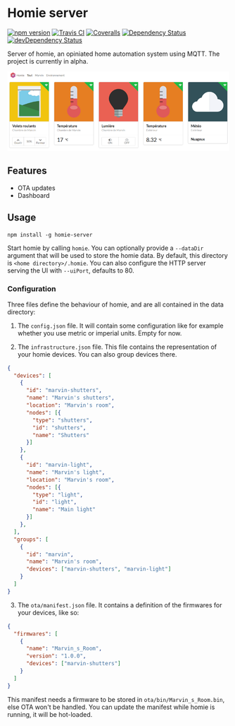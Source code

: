 Homie server
============

[![npm version](https://img.shields.io/npm/v/homie-server.svg)](https://www.npmjs.com/package/homie-server) [![Travis CI](https://img.shields.io/travis/marvinroger/homie-server.svg)](https://travis-ci.org/marvinroger/homie-server) [![Coveralls](https://img.shields.io/coveralls/marvinroger/homie-server.svg)](https://coveralls.io/r/marvinroger/homie-server) [![Dependency Status](https://david-dm.org/marvinroger/homie-server.svg?style=flat)](https://david-dm.org/marvinroger/homie-server) [![devDependency Status](https://david-dm.org/marvinroger/homie-server/dev-status.svg?style=flat)](https://david-dm.org/marvinroger/homie-server#info=devDependencies)

Server of homie, an opiniated home automation system using MQTT. The project is currently in alpha.

![homie server screenshot](screenshot.png)

## Features

* OTA updates
* Dashboard

## Usage

`npm install -g homie-server`

Start homie by calling `homie`. You can optionally provide a `--dataDir` argument that will be used to store the homie data. By default, this directory is `<home directory>/.homie`. You can also configure the HTTP server serving the UI with `--uiPort`, defaults to 80.

### Configuration

Three files define the behaviour of homie, and are all contained in the data directory:

1. The `config.json` file. It will contain some configuration like for example whether you use metric or imperial units. Empty for now.

2. The `infrastructure.json` file. This file contains the representation of your homie devices. You can also group devices there.

```json
{
  "devices": [
    {
      "id": "marvin-shutters",
      "name": "Marvin's shutters",
      "location": "Marvin's room",
      "nodes": [{
        "type": "shutters",
        "id": "shutters",
        "name": "Shutters"
      }]
    },
    {
      "id": "marvin-light",
      "name": "Marvin's light",
      "location": "Marvin's room",
      "nodes": [{
        "type": "light",
        "id": "light",
        "name": "Main light"
      }]
    },
  ],
  "groups": [
    {
      "id": "marvin",
      "name": "Marvin's room",
      "devices": ["marvin-shutters", "marvin-light"]
    }
  ]
}

```

3. The `ota/manifest.json` file. It contains a definition of the firmwares for your devices, like so:

```json
{
  "firmwares": [
    {
      "name": "Marvin_s_Room",
      "version": "1.0.0",
      "devices": ["marvin-shutters"]
    }
  ]
}
```

This manifest needs a firmware to be stored in `ota/bin/Marvin_s_Room.bin`, else OTA won't be handled. You can update the manifest while homie is running, it will be hot-loaded.
